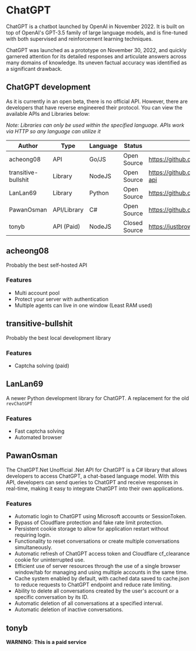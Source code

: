 # ChatGPT

ChatGPT is a chatbot launched by OpenAI in November 2022. It is built on top of OpenAI's GPT-3.5 family of large language models, and is fine-tuned with both supervised and reinforcement learning techniques.

ChatGPT was launched as a prototype on November 30, 2022, and quickly garnered attention for its detailed responses and articulate answers across many domains of knowledge. Its uneven factual accuracy was identified as a significant drawback.

## ChatGPT development

As it is currently in an open beta, there is no official API. However, there are developers that have reverse engineered their protocol. You can view the available APIs and Libraries below:

_Note: Libraries can only be used within the specified language. APIs work via HTTP so any language can utilize it_

| Author              | Type        | Language | Status        | Source                                             |
| ------------------- | ----------- | -------- | ------------- | -------------------------------------------------- |
| acheong08           | API         | Go/JS    | Open Source   | https://github.com/ChatGPT-Hackers/                |
| transitive-bullshit | Library     | NodeJS   | Open Source   | https://github.com/transitive-bullshit/chatgpt-api |
| LanLan69            | Library     | Python   | Open Source   | https://github.com/LanLan69/easyChatGPT            |
| PawanOsman          | API/Library | C#       | Open Source   | https://github.com/PawanOsman/ChatGPT.Net/         |
| tonyb               | API (Paid)  | NodeJS   | Closed Source | https://justbrowse.io/                             |

## acheong08

Probably the best self-hosted API

### Features

- Multi account pool
- Protect your server with authentication
- Multiple agents can live in one window (Least RAM used)

## transitive-bullshit

Probably the best local development library

### Features

- Captcha solving (paid)

## LanLan69

A newer Python development library for ChatGPT. A replacement for the old `revChatGPT`

### Features

- Fast captcha solving
- Automated browser

## PawanOsman

The ChatGPT.Net Unofficial .Net API for ChatGPT is a C# library that allows developers to access ChatGPT, a chat-based language model. With this API, developers can send queries to ChatGPT and receive responses in real-time, making it easy to integrate ChatGPT into their own applications.

### Features

-   Automatic login to ChatGPT using Microsoft accounts or SessionToken.
-   Bypass of Cloudflare protection and fake rate limit protection.
-   Persistent cookie storage to allow for application restart without requiring login.
-   Functionality to reset conversations or create multiple conversations simultaneously.
-   Automatic refresh of ChatGPT access token and Cloudflare cf_clearance cookie for uninterrupted use.
-   Efficient use of server resources through the use of a single browser window/tab for managing and using multiple accounts in the same time.
-   Cache system enabled by default, with cached data saved to cache.json to reduce requests to ChatGPT endpoint and reduce rate limiting.
-   Ability to delete all conversations created by the user's account or a specific conversation by its ID.
-   Automatic deletion of all conversations at a specified interval.
-   Automatic deletion of inactive conversations.

## tonyb

**WARNING**: **This is a paid service**
